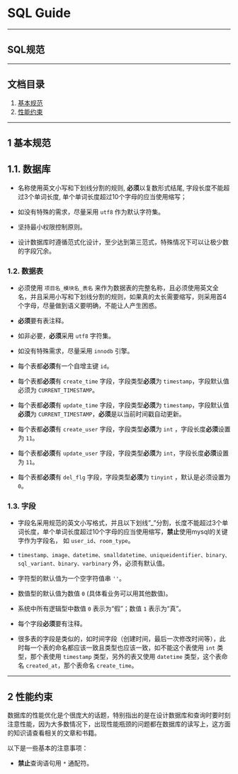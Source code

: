 # SQL Guide

---

## SQL规范

---

## 文档目录

1. [基本规范](#1-基本规范)
2. [性能约束](#2-性能约束)

---

## 1 基本规范

## 1.1. 数据库

- 名称使用英文小写和下划线分割的规则, **必须**以复数形式结尾, 字段长度不能超过3个单词长度, 单个单词长度超过10个字母的应当使用缩写；

- 如没有特殊的需求，尽量采用 `utf8` 作为默认字符集。

- 坚持最小权限控制原则。

- 设计数据库时遵循范式化设计，至少达到第三范式，特殊情况下可以让极少数的字段冗余。

### 1.2. 数据表

- 必须使用 `项目名_模块名_表名` 来作为数据表的完整名称，且必须使用英文全名，并且采用小写和下划线分割的规则，如果真的太长需要缩写，则采用首4个字母，尽量做到语义要明确，不能让人产生困惑。

- **必须**要有表注释。

- 如非必要，**必须**采用 `utf8` 字符集。

- 如没有特殊需求，尽量采用 `innodb` 引擎。

- 每个表都**必须**有一个自增主键 `id`。

- 每个表都**必须**有 `create_time` 字段，字段类型**必须**为 `timestamp`，字段默认值必须为 `CURRENT_TIMESTAMP`。
 
- 每个表都**必须**有 `update_time` 字段，字段类型**必须**为 `timestamp`，字段默认值**必须**为 `CURRENT_TIMESTAMP`，**必须**是以当前时间戳自动更新。

- 每个表都**必须**有 `create_user` 字段，字段类型**必须**为 `int` ，字段长度**必须**设置为 `11`。
 
- 每个表都**必须**有 `update_user` 字段，字段类型**必须**为 `int`，字段长度**必须**设置为 `11`。

- 每个表都**必须**有 `del_flg` 字段，字段类型**必须**为 `tinyint` ，默认是必须设置为 `0`。

### 1.3. 字段

- 字段名采用规范的英文小写格式，并且以下划线”_”分割，长度不能超过3个单词长度，单个单词长度超过10个字母的应当使用缩写，**禁止**使用mysql的关键字作为字段名， 如 `user_id`、`room_type`。

- `timestamp、image、datetime、smalldatetime、uniqueidentifier、binary、sql_variant、binary、varbinary` 外，必须有默认值。
 
- 字符型的默认值为一个空字符值串 `''`。
 
- 数值型的默认值为数值 `0` (具体看业务可以用其他数值)。

- 系统中所有逻辑型中数值 `0` 表示为“假”；数值 `1` 表示为“真”。

- 每个字段**必须**要有注释。

- 很多表的字段是类似的，如时间字段（创建时间，最后一次修改时间等），此时每一个表的命名都应该一致且类型也应该一致，如不能这个表使用 `int` 类型，那个表使用 `timestamp` 类型，另外的表又使用 `datetime` 类型，这个表命名 `created_at`，那个表命名 `create_time`。

---

## 2 性能约束

数据库的性能优化是个很庞大的话题，特别指出的是在设计数据库和查询时要时刻注意性能，因为大多数情况下，出现性能瓶颈的问题都在数据库的读写上，这方面的知识请查看相关的文章和书籍。

以下是一些基本的注意事项：

- **禁止**查询语句用 `*` 通配符。
